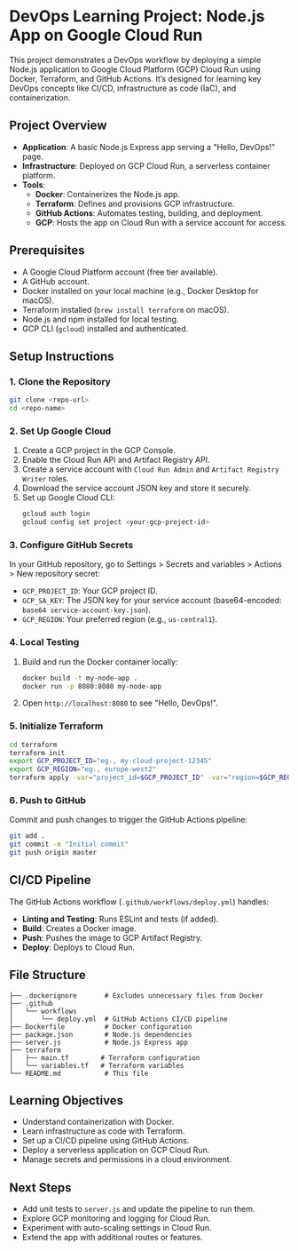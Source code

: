 
# DevOps Learning Project: Node.js App on Google Cloud Run

This project demonstrates a DevOps workflow by deploying a simple Node.js application to Google Cloud Platform (GCP) Cloud Run using Docker, Terraform, and GitHub Actions. It’s designed for learning key DevOps concepts like CI/CD, infrastructure as code (IaC), and containerization.

## Project Overview
- **Application**: A basic Node.js Express app serving a "Hello, DevOps!" page.
- **Infrastructure**: Deployed on GCP Cloud Run, a serverless container platform.
- **Tools**:
  - **Docker**: Containerizes the Node.js app.
  - **Terraform**: Defines and provisions GCP infrastructure.
  - **GitHub Actions**: Automates testing, building, and deployment.
  - **GCP**: Hosts the app on Cloud Run with a service account for access.

## Prerequisites
- A Google Cloud Platform account (free tier available).
- A GitHub account.
- Docker installed on your local machine (e.g., Docker Desktop for macOS).
- Terraform installed (`brew install terraform` on macOS).
- Node.js and npm installed for local testing.
- GCP CLI (`gcloud`) installed and authenticated.

## Setup Instructions

### 1. Clone the Repository
```bash
git clone <repo-url>
cd <repo-name>
```

### 2. Set Up Google Cloud
1. Create a GCP project in the GCP Console.
2. Enable the Cloud Run API and Artifact Registry API.
3. Create a service account with `Cloud Run Admin` and `Artifact Registry Writer` roles.
4. Download the service account JSON key and store it securely.
5. Set up Google Cloud CLI:
   ```bash
   gcloud auth login
   gcloud config set project <your-gcp-project-id>
   ```

### 3. Configure GitHub Secrets
In your GitHub repository, go to Settings > Secrets and variables > Actions > New repository secret:
- `GCP_PROJECT_ID`: Your GCP project ID.
- `GCP_SA_KEY`: The JSON key for your service account (base64-encoded: `base64 service-account-key.json`).
- `GCP_REGION`: Your preferred region (e.g., `us-central1`).

### 4. Local Testing
1. Build and run the Docker container locally:
   ```bash
   docker build -t my-node-app .
   docker run -p 8080:8080 my-node-app
   ```
2. Open `http://localhost:8080` to see "Hello, DevOps!".

### 5. Initialize Terraform
```bash
cd terraform
terraform init
export GCP_PROJECT_ID="eg., my-cloud-project-12345"
export GCP_REGION="eg., europe-west2"
terraform apply -var="project_id=$GCP_PROJECT_ID" -var="region=$GCP_REGION"
```

### 6. Push to GitHub
Commit and push changes to trigger the GitHub Actions pipeline:
```bash
git add .
git commit -m "Initial commit"
git push origin master
```

## CI/CD Pipeline
The GitHub Actions workflow (`.github/workflows/deploy.yml`) handles:
- **Linting and Testing**: Runs ESLint and tests (if added).
- **Build**: Creates a Docker image.
- **Push**: Pushes the image to GCP Artifact Registry.
- **Deploy**: Deploys to Cloud Run.

## File Structure
```
├── .dockerignore       # Excludes unnecessary files from Docker
├── .github
│   └── workflows
│       └── deploy.yml  # GitHub Actions CI/CD pipeline
├── Dockerfile          # Docker configuration
├── package.json        # Node.js dependencies
├── server.js           # Node.js Express app
├── terraform
│   ├── main.tf        # Terraform configuration
│   └── variables.tf   # Terraform variables
└── README.md           # This file
```

## Learning Objectives
- Understand containerization with Docker.
- Learn infrastructure as code with Terraform.
- Set up a CI/CD pipeline using GitHub Actions.
- Deploy a serverless application on GCP Cloud Run.
- Manage secrets and permissions in a cloud environment.

## Next Steps
- Add unit tests to `server.js` and update the pipeline to run them.
- Explore GCP monitoring and logging for Cloud Run.
- Experiment with auto-scaling settings in Cloud Run.
- Extend the app with additional routes or features.
